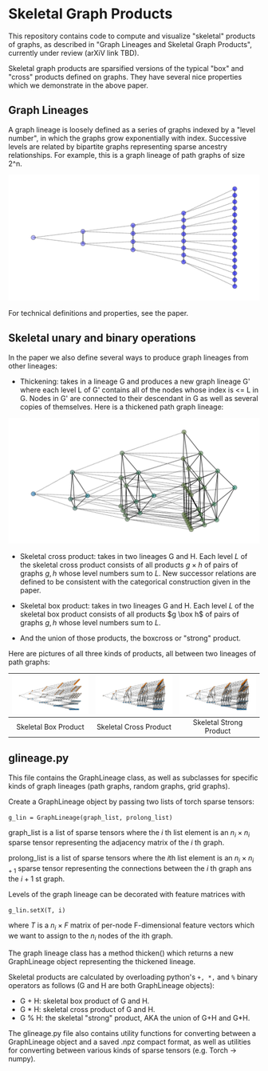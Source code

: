 # Skeletal Graph Products
This repository contains code to compute and visualize "skeletal" products of graphs, as described in "Graph Lineages and Skeletal Graph Products", currently under review (arXiV link TBD).

Skeletal graph products are sparsified versions of the typical "box" and "cross" products defined on graphs. They have several nice properties which we demonstrate in the above paper.

## Graph Lineages

A graph lineage is loosely defined as a series of graphs indexed by a "level number", in which the graphs grow exponentially with index. Successive levels are related by bipartite graphs representing sparse ancestry relationships. For example, this is a graph lineage of path graphs of size 2^n.

![A path graph lineage.](path_graph_fig.png)

For technical definitions and properties, see the paper.

## Skeletal unary and binary operations

In the paper we also define several ways to produce graph lineages from other lineages:
- Thickening: takes in a lineage G and produces a new graph lineage G' where each level L of G' contains all of the nodes whose index is <= L in G. Nodes in G' are connected to their descendant in G as well as several copies of themselves. Here is a thickened path graph lineage:

![A thickened path graph lineage.](thickened_paths.png)

- Skeletal cross product: takes in two lineages G and H. Each level $L$ of the skeletal cross product consists of all products $g \times h$ of pairs of graphs $g,h$ whose level numbers sum to $L$. New successor relations are defined to be consistent with the categorical construction given in the paper.

- Skeletal box product: takes in two lineages G and H. Each level $L$ of the skeletal box product consists of all products $g \box h$ of pairs of graphs $g,h$ whose level numbers sum to $L$.

- And the union of those products, the boxcross or "strong" product.

Here are pictures of all three kinds of products, all between two lineages of path graphs:

| ![Skel Box.](path_box.png) | ![Skel Cross.](path_cross.png) | ![Skel Boxcross.](path_boxcross.png) |
|:-:|:-:|:-:|
|Skeletal Box Product|Skeletal Cross Product|Skeletal Strong Product|


## glineage.py

This file contains the GraphLineage class, as well as subclasses for specific kinds of graph lineages (path graphs, random graphs, grid graphs).

Create a GraphLineage object by passing two lists of torch sparse tensors:

` g_lin = GraphLineage(graph_list, prolong_list) `

graph_list is a list of sparse tensors where the $i$ th list element is an $n_i \times n_i$ sparse tensor representing the adjacency matrix of the $i$ th graph.

prolong_list is a list of sparse tensors where the $i$th list element is an $n_i \times n_{i+1}$ sparse tensor representing the connections between the $i$ th graph ans the $i+1$ st graph.

Levels of the graph lineage can be decorated with feature matrices with

`g_lin.setX(T, i)`

where $T$ is a $n_i \times F$ matrix of per-node F-dimensional feature vectors which we want to assign to the $n_i$ nodes of the ith graph.

The graph lineage class has a method thicken() which returns a new GraphLineage object representing the thickened lineage.

Skeletal products are calculated by overloading python's `+, *,` and `%` binary operators as follows (G and H are both GraphLineage objects):  

- G + H: skeletal box product of G and H.
- G * H: skeletal cross product of G and H.
- G % H: the skeletal "strong" product, AKA the union of G+H and G*H.

The glineage.py file also contains utility functions for converting between a GraphLineage object and a saved .npz compact format, as well as utilities for converting between various kinds of sparse tensors (e.g. Torch -> numpy).
